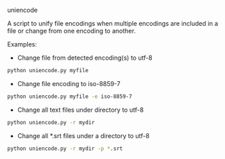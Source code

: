 uniencode

A script to unify file encodings when multiple encodings are 
included in a file or change from one encoding to another. 

Examples:

  - Change file from detected encoding(s) to utf-8
  
  ```bash
  python uniencode.py myfile
  ```
  - Change file encoding to iso-8859-7
  
  ```bash
  python uniencode.py myfile -e iso-8859-7
  ```

  - Change all text files under directory to utf-8

  ```bash
  python uniencode.py -r mydir
  ```

  - Change all *.srt files under a directory to utf-8

  ```bash
  python uniencode.py -r mydir -p *.srt
  ```

